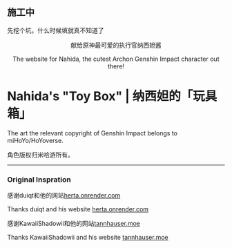 ﻿## 施工中
先挖个坑，什么时候填就真不知道了

<div align="center">
<p>献给原神最可爱的执行官纳西妲酱</p>
<p>The website for Nahida, the cutest Archon Genshin Impact character out there!</p>
</div>

# Nahida's "Toy Box" | 纳西妲的「玩具箱」

The art the relevant copyright of Genshin Impact belongs to miHoYo/HoYoverse.

角色版权归米哈游所有。

***

### Original Inspration

感谢duiqt和他的网站[herta.onrender.com](https://herta.onrender.com/)

Thanks duiqt and his website [herta.onrender.com](https://herta.onrender.com/)

感谢KawaiiShadowii和他的网站[tannhauser.moe](https://tannhauser.moe)

Thanks KawaiiShadowii and his website [tannhauser.moe](https://tannhauser.moe)
